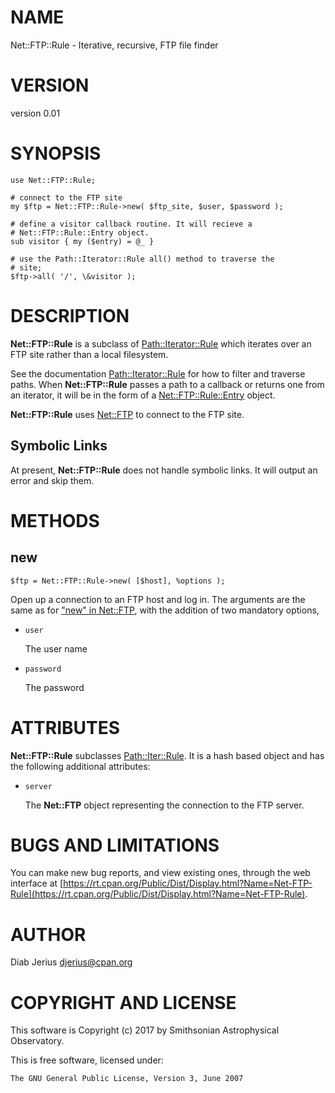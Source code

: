 # NAME

Net::FTP::Rule - Iterative, recursive, FTP file finder

# VERSION

version 0.01

# SYNOPSIS

    use Net::FTP::Rule;

    # connect to the FTP site
    my $ftp = Net::FTP::Rule->new( $ftp_site, $user, $password );

    # define a visitor callback routine. It will recieve a
    # Net::FTP::Rule::Entry object.
    sub visitor { my ($entry) = @_ }

    # use the Path::Iterator::Rule all() method to traverse the
    # site;
    $ftp->all( '/', \&visitor );

# DESCRIPTION

**Net::FTP::Rule** is a subclass of [Path::Iterator::Rule](https://metacpan.org/pod/Path::Iterator::Rule) which
iterates over an FTP site rather than a local filesystem.

See the documentation [Path::Iterator::Rule](https://metacpan.org/pod/Path::Iterator::Rule) for how to filter and
traverse paths.  When **Net::FTP::Rule** passes a path to a callback or
returns one from an iterator, it will be in the form of a
[Net::FTP::Rule::Entry](https://metacpan.org/pod/Net::FTP::Rule::Entry) object.

**Net::FTP::Rule** uses [Net::FTP](https://metacpan.org/pod/Net::FTP) to connect to the FTP site.

## Symbolic Links

At present, **Net::FTP::Rule** does not handle symbolic links. It will
output an error and skip them.

# METHODS

## new

    $ftp = Net::FTP::Rule->new( [$host], %options );

Open up a connection to an FTP host and log in.  The arguments
are the same as for ["new" in Net::FTP](https://metacpan.org/pod/Net::FTP#new), with the addition of two
mandatory options,

- `user`

    The user name

- `password`

    The password

# ATTRIBUTES

**Net::FTP::Rule** subclasses [Path::Iter::Rule](https://metacpan.org/pod/Path::Iter::Rule). It is a hash based object
and has the following additional attributes:

- `server`

    The **Net::FTP** object representing the connection to the FTP server.

# BUGS AND LIMITATIONS

You can make new bug reports, and view existing ones, through the
web interface at [https://rt.cpan.org/Public/Dist/Display.html?Name=Net-FTP-Rule](https://rt.cpan.org/Public/Dist/Display.html?Name=Net-FTP-Rule).

# AUTHOR

Diab Jerius <djerius@cpan.org>

# COPYRIGHT AND LICENSE

This software is Copyright (c) 2017 by Smithsonian Astrophysical Observatory.

This is free software, licensed under:

    The GNU General Public License, Version 3, June 2007
